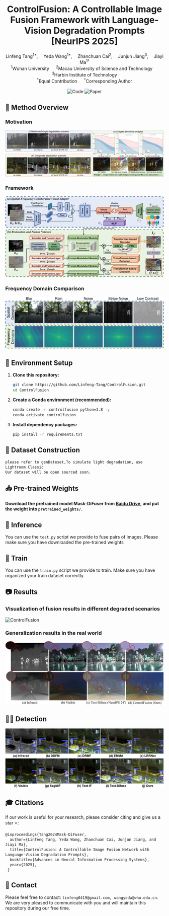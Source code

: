 <div align="center" style="text-decoration: none !important;">
    <h1>
      <a href="https://arxiv.org/pdf/2503.23356?" target="_blank" style="text-decoration: none !important;">ControlFusion: A Controllable Image Fusion Framework with Language-Vision Degradation Prompts</a> [NeurIPS 2025]
    </h1>
    <div>
        <a href='https://github.com/Linfeng-Tang' target='_blank' style="text-decoration: none !important;">Linfeng Tang<sup>1*</sup></a>,&emsp;
        <a href='https://github.com/LfWhat' target='_blank' style="text-decoration: none !important;">Yeda Wang<sup>1*</sup></a>,&emsp;
        <a href='#' target='_blank' style="text-decoration: none !important;">Zhanchuan Cai<sup>2</sup></a>,&emsp;
        <a href='#' target='_blank' style="text-decoration: none !important;">Junjun Jiang<sup>3</sup></a>,&emsp;
        <a href='https://sites.google.com/site/jiayima2013' target='_blank' style="text-decoration: none !important;">Jiayi Ma<sup>1&#8224;</sup></a>
    </div>
    <div>
        <sup>1</sup>Wuhan University &emsp;
        <sup>2</sup>Macau University of Science and Technology &emsp;
        <sup>3</sup>Harbin Institute of Technology <br>
        <sup>*</sup>Equal Contribution &emsp; <sup>&#8224;</sup>Corresponding Author
    </div>
    <br>
    <div style="text-decoration: none !important;">
        <a href="https://github.com/Linfeng-Tang/ControlFusion" target='_blank' style="text-decoration: none !important; border: none !important;">
            <img src="https://img.shields.io/badge/🌟-Code-blue?style=for-the-badge&logo=github" alt="Code" style="border: none !important; box-shadow: none !important;">
        </a>
        <a href="https://arxiv.org/pdf/2503.23356?" target='_blank' style="text-decoration: none !important; border: none !important;">
            <img src="https://img.shields.io/badge/arXiv-2503.23356-b31b1b?style=for-the-badge&logo=arxiv" alt="Paper" style="border: none !important; box-shadow: none !important;">
        </a>
    </div>
</div>


## 🔎 Method Overview
###  Motivation
![ControlFusion](assets/introduction.jpg)

###  Framework
![ControlFusion](assets/framework.jpg)

###  Frequency Domain Comparison
![ControlFusion](assets/frequency.jpg)

## 🔧 Environment Setup
1.  **Clone this repository:**
    ```bash
    git clone https://github.com/Linfeng-Tang/ControlFusion.git
    cd ControlFusion
    ```

2.  **Create a Conda environment (recommended):**
    ```bash
    conda create -n controlfusion python=3.8 -y
    conda activate controlfusion
    ```

3.  **Install dependency packages:**
    ```bash
    pip install -r requirements.txt
    ```
## 📂 Dataset Construction
    please refer to genDateset,To simulate light degradation, use Lightroom Classic
    Our dataset will be open sourced soon.
## 📥 Pre-trained Weights
#### Download the pretrained model Mask-DiFuser from [Baidu Drive](https://pan.baidu.com/s/1zIvBFFxLxtID732uU_xPyw?pwd=j9h7), and put the weight into `pretrained_weights/`.

## 🧪 Inference

You can use the `test.py` script we provide to fuse pairs of images. Please make sure you have downloaded the pre-trained weights

## 🚂 Train

You can use the `train.py` script we provide to train. Make sure you have organized your train dataset correctly.

## 📷 Results
### Visualization of fusion results in different degraded scenarios
![ControlFusion](assets/highlight.jpg)

### Generalization results in the real world
![ControlFusion](assets/realworld.jpg)


## 🕵️‍♂️ Detection
![ControlFusion](assets/Detection.jpg)


## 🎓 Citations
If our work is useful for your research, please consider citing and give us a star ⭐:
```
@inproceedings{Tang2024Mask-DiFuser,
  author={Linfeng Tang, Yeda Wang, Zhanchuan Cai, Junjun Jiang, and Jiayi Ma},
  title={ControlFusion: A Controllable Image Fusion Network with Language-Vision Degradation Prompts}, 
  booktitle={Advances in Neural Information Processing Systems},
  year={2025},
 }
```


## 🤝 Contact
Please feel free to contact: `linfeng0419@gmail.com, wangyeda@whu.edu.cn`. 
We are very pleased to communicate with you and will maintain this repository during our free time.

